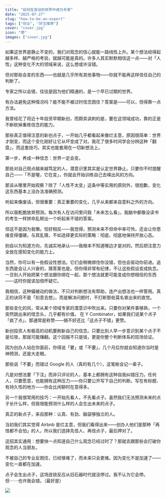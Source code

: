 ```yaml
---
title: "如何在变动的世界中成为专家"
date: "2025-07-27"
slug: "how-to-be-an-expert"
tags: ["创业", "好文推荐"]
cover: "cover.jpg"
icon: "😎"
images: ["cover.jpg"]
---
```

如果这世界是静止不变的，我们对观念的信心就能一路线性上升。某个想法经得起越多样、越严格的考验，就越可能是真的。许多人其实默默相信这一点——对「人性」这种变化不大的领域来说，这么想或许没错。



但对那些会变的东西——也就是几乎所有其他事物——你就不能再这样信任自己的判断了。



专家之所以会错，往往是因为他们精通的，是一个早已过期的世界。



有办法避免这种情况吗？能不能不被过时信念困住？答案是——可以，但得靠一点方法。



我曾经花了将近十年投资早期新创，而颇具讽刺的是，要在这领域成功，靠的正是不断砍掉重练信念的能力。



那些真正值得注意的新创点子，一开始几乎都看起来像烂主意，原因很简单：世界才刚变，而这个变化刚好让它从坏变成了对。我花了很多时间学会分辨这种「翻盘」，而这套技巧，其实也能套用在一切新想法上。



第一步，养成一种信念：世界一定会变。



那些对自己观点越来越笃定的人，潜意识里其实是认定世界静止。只要你不时提醒自己——「不是喔，它在变」，你就会开始训练自己去嗅出风的方向。



那该从哪里开始观察？除了「人性不太变」这条中等实用的原则外，很抱歉，变化这东西基本上没办法准确预测。



听起来像废话，但很重要：真正重要的变化，几乎从来都来自意料之外的方向。



所以我乾脆放弃预测。每次有人在访问里问我「未来怎么看」，我脑中都像没读书的考生一样拼命乱掰出一个听起来不错的答案。



但这不是因为我懒。恰好相反——我觉得，预测未来不但命中率可怜，还会让你思维变得僵硬。与其乱猜，不如选择更实际的策略：彻底、彻底地保持开放心态。



别自以为知道方向，先诚实地承认——我根本不知道哪边才是对的。然后把注意力全放在感知变化的能力上。



当然，你可以有一些假设性想法。它们会稍微绑住你没错，但也会驱动你前进。追东西是会让人兴奋的，猜答案也是。但你得非常有纪律，不让这些假设变成执念。
一旦别人开始把某个想法跟你绑在一起，那个想法就更可能变成你想相信的东西——这时你就该加倍怀疑它。



我相信，这种偏被动的做法，不只对判断想法有帮助，连产出想法也一样管用。真正的诀窍不是「刻意去想」，而是解决问题时，不打断那些莫名冒出来的直觉。



那些变化的风，常从某个领域专家的潜意识中吹出来。只要你对某件事够熟，一个突然跳出来的怪念头，几乎都有价值。
在 Y Combinator，如果我们说某个点子「疯了点」，那通常是称赞——搞不好还比「这点子不错」更赞。



新创投资人有极高的动机要刷新自己的信念。只要比别人早一步意识到某个点子不是垃圾，那就可能赚翻。这个回报不只是钱，更是你整个判断体系的现场验证。



因为创办人站在你面前，你得说「要」或「不要」，几个月后你就会知道你当时是神预测，还是大走眼。



那些说「不要」而错过 Google 的人（真的有几个），这笔帐会记一辈子。



凡是对想法要「下注」而非只评论的人，基本上都拥有这种自我纠错压力。任何人，只要愿意，也能拥有这种压力——你只要公开写下自己的判断。写在有标题、有持久性的地方——你会比闲聊时在意得多。



另一个我很常用的技巧：一开始先看人，不先看点子。虽然我们无法预测未来的点子长什么样，但我很能预测什么样的人会生出未来的点子。



真正的新点子，来自那种：认真、有劲、脑袋够独立的人。



当初我们其实觉得 Airbnb 是烂主意，但我们看得出来——创办人他们是那种「再怪都不会怕」的人，所以我们选择先信人、再信点子，最后押对了。



这招其实通用：想要快一点知道自己什么观念已经过时了？那就去跟那些会打破你观念的人当朋友。



不被自己的专业反困住，已经够难了，而未来只会更难。因为变化不是加速了——变化一直都在加速。



点子会生出点子，这场连锁反应从旧石器时代就没停过。我不认为它会停。
但⋯⋯也许我会错。（最好是）




![](https://prod-files-secure.s3.us-west-2.amazonaws.com/112d0858-5090-4d34-a606-b75eb8d65fd2/46476355-9cf3-4e99-9b7a-3531bc426380/1000202064.png?X-Amz-Algorithm=AWS4-HMAC-SHA256&X-Amz-Content-Sha256=UNSIGNED-PAYLOAD&X-Amz-Credential=ASIAZI2LB466SWPDY2EV%2F20250910%2Fus-west-2%2Fs3%2Faws4_request&X-Amz-Date=20250910T094422Z&X-Amz-Expires=3600&X-Amz-Security-Token=IQoJb3JpZ2luX2VjEIL%2F%2F%2F%2F%2F%2F%2F%2F%2F%2FwEaCXVzLXdlc3QtMiJGMEQCIDF4MOsKXLrueBXvaI2U52ji4GyqlTuXpY2gCl%2B37dOMAiALMRwuynvex8jaCJ9RUg6LAxyu2i5sTXCL6QCPNc%2Fv8CqIBAjr%2F%2F%2F%2F%2F%2F%2F%2F%2F%2F8BEAAaDDYzNzQyMzE4MzgwNSIMqLiighYjZiOAhr7MKtwDHERhc5T4QpOXYtqd%2FyKFXzquP97qtySHEsmRHnixrdf2z7sO3N3NHXItlKZiPmX7UBY9F5zW%2FbjAfS1AfgL7WwU6lPYchAc0kobU9a4vJla3KnLFwLkxbwP%2Bw%2BCDUVFUTXrXNkCMTwAz%2BRfwPfLSvXfCjzOzb1998V%2BJb9fLbEN4LLAae76kI8dR0b4VBUQr2r0OMqgiXHPaSVt%2BAbVWvWlOqjUoiw99CIBD4%2Fshk%2BsN5txQ4JexupsCfA8oaBydf9urvPYWROXN1TcsVaAVCQc8hkegSdcjpNl%2F%2FF7E%2FwLmyTGsoNodzGI45eC2prpHtzZ5Llvk88aswO1eAxQPKd6%2B%2F8fttCXixmhNAz3GZM21ZItZO2bHdPpC4LYdeGz%2FPe27RadXnMUKEe1J8fEQ12r4D%2BlpSA8FYj1SFUm2nFV6DKBYMalALndLWytzWqkQnxVVZQyk1xhAoBGCdOJ%2F%2FZltKT19HtKqLL8PXcSO82Xm3a%2BaCEybqfH%2Bqik4MgbTczBUlTeO%2FTI4VbVQH6IivsEDj2PTedNQJjoXGJBj5j%2BzjhBKsTWKp8IcsoFL8QJaOLFoNZkWfHAzkXbKr5qbaTRkXN7W0JVjUouJ%2Fv3vXvoxm9SRicKVtO5vAXIwho6FxgY6pgHy3HrKgp8v42OmuCsKWS%2Fh545pJAScomia%2FIdKWvdSHjBst8S3xJ%2Fbg0x89o%2BAZMAx08fN6J9JwdwqWq2wv%2FYyZIJU6dublv8VOkDssdar5JLKuAnwLGIWu6vV9S6X%2B6RGRyJhcb%2BBDWyu7eKXwXzihJMMDxozruuVuXcbaHqva96FIQnKxMtnvPyv0Lb4z3MEsC4JVxEZ%2FJkdu6XkNNLLkQGDTc3o&X-Amz-Signature=d4273ce3f294b8fc03b717230cf62a6cd793837ee99082f2c3a2335d30a63674&X-Amz-SignedHeaders=host&x-amz-checksum-mode=ENABLED&x-id=GetObject)

